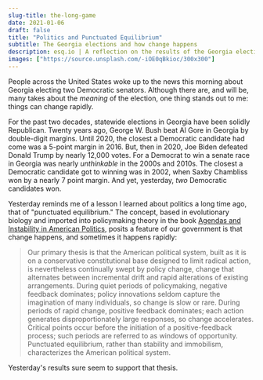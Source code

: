 ```yaml
---
slug-title: the-long-game
date: 2021-01-06
draft: false
title: "Politics and Punctuated Equilibrium"
subtitle: The Georgia elections and how change happens
description: esq.io | A reflection on the results of the Georgia elections and the theory of punctuated equilibrium in politics.
images: ["https://source.unsplash.com/-iOE0qBkioc/300x300"]
---
```


People across the United States woke up to the news this morning about Georgia electing two Democratic senators. Although there are, and will be, many takes about the _meaning_ of the election, one thing stands out to me: things can change rapidly.

For the past two decades, statewide elections in Georgia have been solidly Republican. Twenty years ago, George W. Bush beat Al Gore in Georgia by double-digit margins. Until 2020, the closest a Democratic candidate had come was a 5-point margin in 2016. But, then in 2020, Joe Biden defeated Donald Trump by nearly 12,000 votes. For a Democrat to win a senate race in Georgia was nearly _unthinkable_ in the 2000s and 2010s. The closest a Democratic candidate got to winning was in 2002, when Saxby Chambliss won by a nearly 7 point margin. And yet, yesterday, _two_ Democratic candidates won.

Yesterday reminds me of a lesson I learned about politics a long time ago, that of "punctuated equilibrium." The concept, based in evolutionary biology and imported into policymaking theory in the book [Agendas and Instability in American Politics](https://press.uchicago.edu/ucp/books/book/chicago/A/bo6763995.html), posits a feature of our government is that change happens, and sometimes it happens rapidly:

> Our primary thesis is that the American political system, built as it is on a conservative constitutional base designed to limit radical action, is nevertheless continually swept by policy change, change that alternates between incremental drift and rapid alterations of existing arrangements. During quiet periods of policymaking, negative feedback dominates; policy innovations seldom capture the imagination of many individuals, so change is slow or rare. During periods of rapid change, positive feedback dominates; each action generates disproportionately large responses, so change accelerates. Critical points occur before the initiation of a positive-feedback process; such periods are referred to as windows of opportunity. Punctuated equilibrium, rather than stability and immobilism, characterizes the American political system.

Yesterday's results sure seem to support that thesis.
